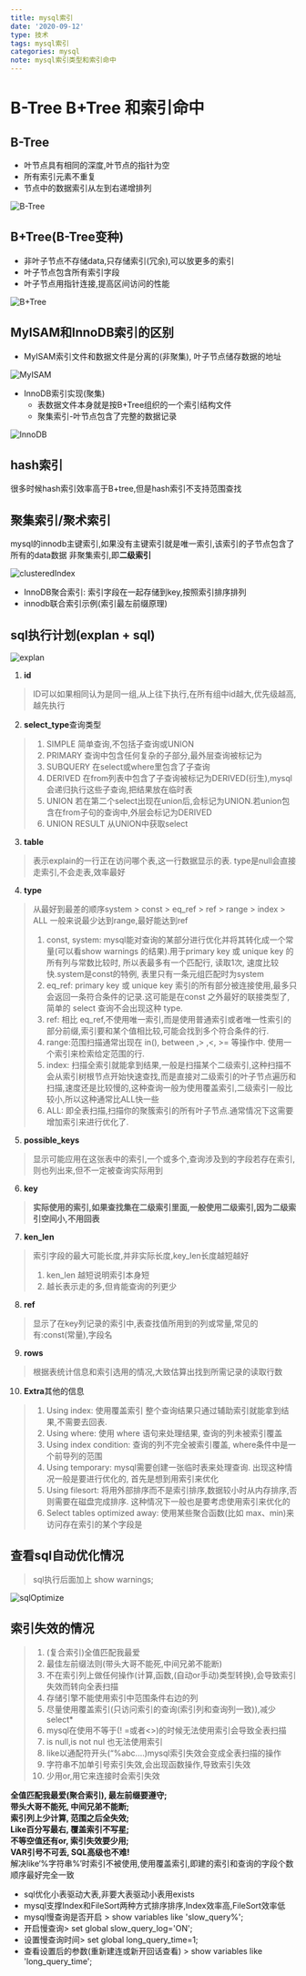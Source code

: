 ```yaml
---
title: mysql索引
date: '2020-09-12'
type: 技术
tags: mysql索引
categories: mysql
note: mysql索引类型和索引命中
---
```

# B-Tree B+Tree 和索引命中
## B-Tree
* 叶节点具有相同的深度,叶节点的指针为空
* 所有索引元素不重复
* 节点中的数据索引从左到右递增排列

![B-Tree](/images/mysql_index/B-Tree.png)


## B+Tree(B-Tree变种)
* 非叶子节点不存储data,只存储索引(冗余),可以放更多的索引
* 叶子节点包含所有索引字段
* 叶子节点用指针连接,提高区间访问的性能

![B+Tree](/images/mysql_index/B+Tree.png)


## MyISAM和InnoDB索引的区别
* MyISAM索引文件和数据文件是分离的(非聚集), 叶子节点储存数据的地址

![MyISAM](/images/mysql_index/MyISAM.png)

* InnoDB索引实现(聚集)
    - 表数据文件本身就是按B+Tree组织的一个索引结构文件
    - 聚集索引-叶节点包含了完整的数据记录

![InnoDB](/images/mysql_index/InnoDB.png)


## hash索引
很多时候hash索引效率高于B+tree,但是hash索引不支持范围查找

## 聚集索引/聚术索引
mysql的innodb主键索引,如果没有主键索引就是唯一索引,该索引的子节点包含了所有的data数据
非聚集索引,即**二级索引**

![clusteredIndex](/images/mysql_index/clusteredIndex.png)

* InnoDB聚合索引: 索引字段在一起存储到key,按照索引排序排列
* innodb联合索引示例(索引最左前缀原理)


## sql执行计划(explan + sql)

![explan](/images/mysql_index/explan.png)

1. **id**
>ID可以如果相同认为是同一组,从上往下执行,在所有组中id越大,优先级越高,越先执行

2. **select_type**查询类型
> 1. SIMPLE       简单查询,不包括子查询或UNION
> 2. PRIMARY      查询中包含任何复杂的子部分,最外层查询被标记为
> 3. SUBQUERY     在select或where里包含了子查询
> 4. DERIVED      在from列表中包含了子查询被标记为DERIVED(衍生),mysql会递归执行这些子查询,把结果放在临时表
> 5. UNION          若在第二个select出现在union后,会标记为UNION.若union包含在from子句的查询中,外层会标记为DERIVED
> 6. UNION RESULT  从UNION中获取select

3. **table**
> 表示explain的一行正在访问哪个表,这一行数据显示的表. type是null会直接走索引,不会走表,效率最好

4. **type**    
> 从最好到最差的顺序system > const > 	eq_ref > ref > range > index > ALL  一般来说最少达到range,最好能达到ref
> 1. const, system: mysql能对查询的某部分进行优化并将其转化成一个常量(可以看show warnings 的结果).用于primary key 或 unique key 的所有列与常数比较时, 所以表最多有一个匹配行, 读取1次, 速度比较快.system是const的特例, 表里只有一条元组匹配时为system
> 2. eq_ref: primary key 或 unique key 索引的所有部分被连接使用,最多只会返回一条符合条件的记录.这可能是在const 之外最好的联接类型了,简单的 select 查询不会出现这种 type.
> 3. ref: 相比 eq_ref,不使用唯一索引,而是使用普通索引或者唯一性索引的部分前缀,索引要和某个值相比较,可能会找到多个符合条件的行.
> 4. range:范围扫描通常出现在 in(), between ,> ,<, >= 等操作中. 使用一个索引来检索给定范围的行. 
> 5. index: 扫描全索引就能拿到结果,一般是扫描某个二级索引,这种扫描不会从索引树根节点开始快速查找,而是直接对二级索引的叶子节点遍历和扫描,速度还是比较慢的,这种查询一般为使用覆盖索引,二级索引一般比较小,所以这种通常比ALL快一些
> 6. ALL: 即全表扫描,扫描你的聚簇索引的所有叶子节点.通常情况下这需要增加索引来进行优化了. 

5. **possible_keys**    
> 显示可能应用在这张表中的索引,一个或多个,查询涉及到的字段若存在索引,则也列出来,但不一定被查询实际用到

6. **key**
> **实际使用的索引,如果查找集在二级索引里面,一般使用二级索引,因为二级索引空间小,不用回表**

7. **ken_len**
> 索引字段的最大可能长度,并非实际长度,key_len长度越短越好
> 1. ken_len 越短说明索引本身短
> 2. 越长表示走的多,但肯能查询的列更少

8. **ref**
> 显示了在key列记录的索引中,表查找值所用到的列或常量,常见的有:const(常量),字段名

9. **rows**   
> 根据表统计信息和索引选用的情况,大致估算出找到所需记录的读取行数

10. **Extra**其他的信息
> 1. Using index: 使用覆盖索引  整个查询结果只通过辅助索引就能拿到结果,不需要去回表. 
> 2. Using where: 使用 where 语句来处理结果, 查询的列未被索引覆盖
> 3. Using index condition: 查询的列不完全被索引覆盖, where条件中是一个前导列的范围
> 4. Using temporary: mysql需要创建一张临时表来处理查询. 出现这种情况一般是要进行优化的, 首先是想到用索引来优化
> 5. Using filesort: 将用外部排序而不是索引排序,数据较小时从内存排序,否则需要在磁盘完成排序. 这种情况下一般也是要考虑使用索引来优化的
> 6. Select tables optimized away: 使用某些聚合函数(比如 max、min)来访问存在索引的某个字段是

## 查看sql自动优化情况
> sql执行后面加上 show warnings; 
 
![sqlOptimize](/images/mysql_index/sqlOptimize.png)


## 索引失效的情况
> 1. (复合索引)全值匹配我最爱
> 2. 最佳左前缀法则(带头大哥不能死,中间兄弟不能断)
> 3. 不在索引列上做任何操作(计算,函数,(自动or手动)类型转换),会导致索引失效而转向全表扫描
> 4. 存储引擎不能使用索引中范围条件右边的列
> 5. 尽量使用覆盖索引(只访问索引的查询(索引列和查询列一致)),减少select*
> 6. mysql在使用不等于(! =或者<>)的时候无法使用索引会导致全表扫描
> 7. is null,is not nul 也无法使用索引
> 8. like以通配符开头(“%abc.…)mysql索引失效会变成全表扫描的操作
> 9. 字符串不加单引号索引失效,会出现函数操作,导致索引失效
> 10. 少用or,用它来连接时会索引失效

**全值匹配我最爱(聚合索引), 最左前缀要遵守;**  
**带头大哥不能死, 中间兄弟不能断;**  
**索引列上少计算, 范围之后全失效;**  
**Like百分写最右, 覆盖索引不写星;**  
**不等空值还有or, 索引失效要少用;**  
**VAR引号不可丢, SQL高级也不难!**  
解决like‘%字符串%’时索引不被使用,使用覆盖索引,即建的索引和查询的字段个数顺序最好完全一致

* sql优化小表驱动大表,非要大表驱动小表用exists
* mysql支撑Index和FileSort两种方式排序排序,Index效率高,FileSort效率低
* mysql慢查询是否开启  > show variables like 'slow_query%';  
* 开启慢查询> set global slow_query_log='ON'; 
* 设置慢查询时间> set global long_query_time=1;
* 查看设置后的参数(重新建连或新开回话查看) > show variables like 'long_query_time';